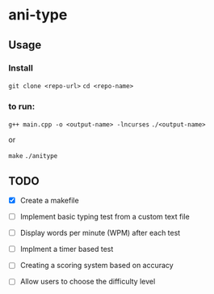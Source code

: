 # ani-type

## Usage

### Install
`git clone <repo-url>`
`cd <repo-name>`

### to run:

`g++ main.cpp -o <output-name> -lncurses`
`./<output-name>`

or 

`make`
`./anitype`

## TODO

- [x] Create a makefile
- [ ] Implement basic typing test from a custom text file 
- [ ] Display words per minute (WPM) after each test
- [ ] Implment a timer based test 
- [ ] Creating a scoring system based on accuracy 
- [ ] Allow users to choose the difficulty level

